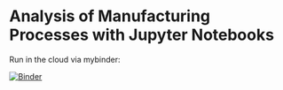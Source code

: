 # Analysis of Manufacturing Processes with Jupyter Notebooks

Run in the cloud via mybinder:

[![Binder](https://mybinder.org/badge_logo.svg)](https://mybinder.org/v2/gh/dmpalma/manufacturing-technology-notebooks/master)
